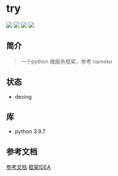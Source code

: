 # try

[![](https://img.shields.io/badge/python-3.9++-red.svg)]() [![](https://img.shields.io/badge/namoko-2.13.0-red.svg)]() [![](https://img.shields.io/badge/jsonrpc--red.svg)]() [![](https://img.shields.io/badge/zerorpc--red.svg)]() 
## 简介

> 一个python 微服务框架，参考 nameko

## 状态

- deving

## 库

- python 3.9.7


## 参考文档

[参考文档](./docs/reference_documents.md)
[框架IDEA](./docs/framework_idea.md)